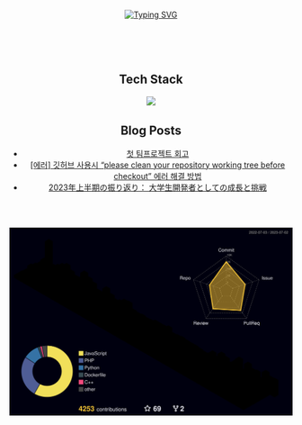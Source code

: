 <!-- Don't just fork or copy it. Star it, please 🥺  -->
<div align="center">
<br><br><br>

[![Typing SVG](https://readme-typing-svg.herokuapp.com?font=Oleo+Script&color=9D9ED2&size=35&center=true&vCenter=true&width=404&height=53&lines=%E3%80%80%E3%80%80記憶より記録を+%E3%80%80%E3%80%80)](https://git.io/typing-svg)

<br><br><br>

<h2>Tech Stack</h2>
<img src = "https://skillicons.dev/icons?i=laravel,nest,react,git,github,mysql,postgresql,graphql,mongodb,nginx,docker,aws">

<h2>Blog Posts</h2>

- [첫 팀프로젝트 회고](https://devyuminkim.github.io/lifelog/life-blog-9.html)
- [[에러] 깃허브 사용시 “please clean your repository working tree before checkout” 에러 해결 방법](https://devyuminkim.github.io/devlog/dev-166-err-stash.html)
- [2023年上半期の振り返り： 大学生開発者としての成長と挑戦](https://devyuminkim.github.io/lifelog/life-blog-21.html)


<br><br>
<!-- ![](https://github-readme-stats.vercel.app/api?username=devYuMinKim&include_all_commits=true&show_icons=true&theme=material-palenight&hide_border=true&bg_color=20232a&icon_color=E3E3E3A8&text_color=fff&title_color=918FE0&count_private=true&line_height=20)
![](https://github-readme-stats.vercel.app/api/top-langs/?username=devYuMinKim&hide=c%2B%2B,scss,css,ruby,html,java&exclude_repo=Algorithm_List&langs_count=6&layout=compact&theme=material-palenight&hide_border=true&bg_color=20232a&icon_color=E3E3E3A8&text_color=fff&title_color=918FE0&count_private=true&langs_count=30&card_width=360)
 -->
![](./profile-3d-contrib/profile-night-rainbow.svg)

<!-- <a href="https://github.com/ashutosh00710/github-readme-activity-graph">
<img src="https://github-readme-activity-graph.cyclic.app/graph?username=devyuminkim&theme=react-dark&bg_color=20232a&hide_border=true&line=8A87D0&color=918FE0" width=98%/>
</a>
 -->
</div>

<!-- <a href="https://github.com/anuraghazra/github-readme-stats">
  <img src="https://github-readme-stats.vercel.app/api?username=devYuMinKim&show_icons=true&theme=material-palenight&hide_border=true&bg_color=20232a&icon_color=E3E3E3A8&text_color=fff&title_color=918FE0&count_private=true" width=48% />
</a> -->
 
<!-- <a href="https://github.com/devYuMinKim/github-stats">
 <img src="https://raw.githubusercontent.com/devYuMinKim/github-stats/output/generated/languages.svg" width=51% />
</a> -->

<!-- [![Contribution Stats](https://github-contribution-stats.vercel.app/api/?username=devYuMinKim)](https://github.com/LordDashMe/github-contribution-stats/) -->

<!--
<table border="0" align="center">
<tr border="0">
<td width="50%" align="center">
  
  <img  align="center"  src="https://github-readme-stats.vercel.app/api?username=devYuMinKim&theme=dark&hide_icons=true&count_private=true" />
  <br></br>
  <img  title="🔥 Get streak stats for your profile at git.io/streak-stats" alt="Mark streak" src="https://github-readme-streak-stats.herokuapp.com/?user=devYuMinKim&theme=dark&hide_border=true" />

  
</td>

<td width="50%" align="center">

  <img  align="center"  src="https://github-readme-stats.anuraghazra1.vercel.app/api/top-langs/?username=devYuMinKim&theme=dark&hide_border=true&no-bg=true&no-frame=true&langs_count=10"/>
  
  </td>
</tr>
</table>
-->
